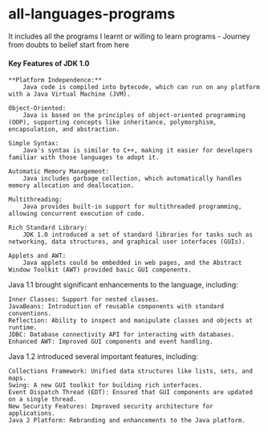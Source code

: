 # all-languages-programs
It includes all the programs I learnt or willing to learn programs - Journey from doubts to belief start from here

#### **Key Features of JDK 1.0**

    **Platform Independence:**
        Java code is compiled into bytecode, which can run on any platform with a Java Virtual Machine (JVM).

    Object-Oriented:
        Java is based on the principles of object-oriented programming (OOP), supporting concepts like inheritance, polymorphism, encapsulation, and abstraction.

    Simple Syntax:
        Java's syntax is similar to C++, making it easier for developers familiar with those languages to adopt it.

    Automatic Memory Management:
        Java includes garbage collection, which automatically handles memory allocation and deallocation.

    Multithreading:
        Java provides built-in support for multithreaded programming, allowing concurrent execution of code.

    Rich Standard Library:
        JDK 1.0 introduced a set of standard libraries for tasks such as networking, data structures, and graphical user interfaces (GUIs).

    Applets and AWT:
        Java applets could be embedded in web pages, and the Abstract Window Toolkit (AWT) provided basic GUI components.

Java 1.1 brought significant enhancements to the language, including:

    Inner Classes: Support for nested classes.
    JavaBeans: Introduction of reusable components with standard conventions.
    Reflection: Ability to inspect and manipulate classes and objects at runtime.
    JDBC: Database connectivity API for interacting with databases.
    Enhanced AWT: Improved GUI components and event handling.

Java 1.2 introduced several important features, including:

    Collections Framework: Unified data structures like lists, sets, and maps.
    Swing: A new GUI toolkit for building rich interfaces.
    Event Dispatch Thread (EDT): Ensured that GUI components are updated on a single thread.
    New Security Features: Improved security architecture for applications.
    Java 2 Platform: Rebranding and enhancements to the Java platform.

